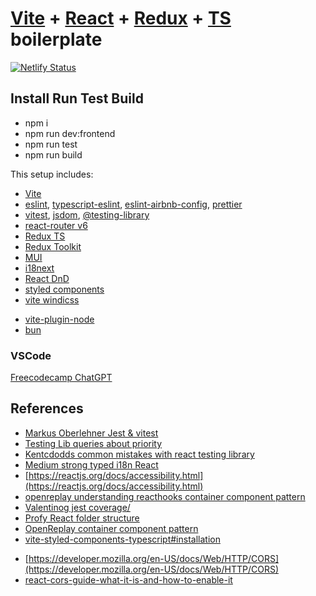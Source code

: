 # [Vite](https://vitejs.dev/) + [React](https://reactjs.org/) + [Redux](https://redux.js.org/) + [TS](https://www.typescriptlang.org/) boilerplate

[![Netlify
Status](https://api.netlify.com/api/v1/badges/9c95d444-98af-4449-b67f-8d63cbce2135/deploy-status)](https://app.netlify.com/sites/vite-react-redux-ts-boilerplate/deploys)


## Install Run Test Build
- npm i
- npm run dev:frontend
- npm run test
- npm run build

This setup includes:
* [Vite](https://vitejs.dev/)
* [eslint](https://eslint.org/), [typescript-eslint](https://typescript-eslint.io/),
[eslint-airbnb-config](https://github.com/airbnb/javascript), [prettier](https://prettier.io/)
* [vitest](https://vitest.dev/), [jsdom](https://github.com/jsdom/jsdom),
[@testing-library](https://testing-library.com/)
* [react-router v6](https://reactrouter.com/en/main)
* [Redux TS](https://redux.js.org/usage/usage-with-typescript)
* [Redux Toolkit](https://redux-toolkit.js.org/introduction/getting-started)
* [MUI](https://mui.com/)
* [i18next](https://react.i18next.com/)
* [React DnD](https://react-dnd.github.io/react-dnd/about)
* [styled components]()
* [vite windicss](https://vite-plugin-ssr.com/windi-css)
+ [vite-plugin-node](https://www.npmjs.com/package/vite-plugin-node/v/3.0.2#more-examples)
+ [bun](https://bun.sh/)

### VSCode 
[Freecodecamp ChatGPT](https://www.freecodecamp.org/news/install-chatgpt-in-vscode/)

## References

* [Markus Oberlehner Jest & vitest](https://markus.oberlehner.net/blog/using-testing-library-jest-dom-with-vitest/)
* [Testing Lib queries about priority](https://testing-library.com/docs/queries/about#priority)
* [Kentcdodds common mistakes with react testing
library](https://kentcdodds.com/blog/common-mistakes-with-react-testing-library)
* [Medium strong typed i18n React](https://medium.com/geekculture/strong-typed-i18n-in-react-c43281de720c)
* [https://reactjs.org/docs/accessibility.html](https://reactjs.org/docs/accessibility.html)
* [openreplay understanding reacthooks container component
pattern](https://blog.openreplay.com/understanding-the-container-component-pattern-with-react-hooks/)
* [Valentinog jest coverage/](https://www.valentinog.com/blog/jest-coverage/)
* [Profy React folder structure](https://profy.dev/article/react-folder-structure)
* [OpenReplay container component pattern](https://blog.openreplay.com/understanding-the-container-component-pattern-with-react-hooks/)
* [vite-styled-components-typescript#installation](https://github.com/ben-rogerson/twin.examples/tree/master/vite-styled-components-typescript#installation)
- [https://developer.mozilla.org/en-US/docs/Web/HTTP/CORS](https://developer.mozilla.org/en-US/docs/Web/HTTP/CORS)
- [react-cors-guide-what-it-is-and-how-to-enable-it](https://www.stackhawk.com/blog/react-cors-guide-what-it-is-and-how-to-enable-it/)
